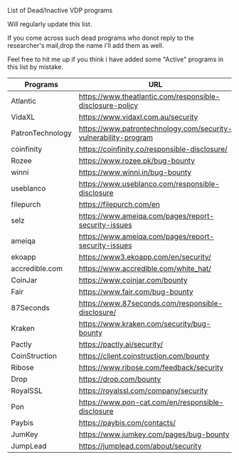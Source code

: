 
List of Dead/Inactive VDP programs 


Will regularly update this list.

If you come across such dead programs who donot reply to the researcher's mail,drop the name i'll add them as well.

Feel free to hit me up if you think i have added some "Active" programs in this list by mistake.

| Programs| URL |
| --- | --- |
|Atlantic| https://www.theatlantic.com/responsible-disclosure-policy |
|VidaXL | https://www.vidaxl.com.au/security|
|PatronTechnology|https://www.patrontechnology.com/security-vulnerability-program|
|coinfinity|https://coinfinity.co/responsible-disclosure/|
|Rozee|https://www.rozee.pk/bug-bounty|
|winni|https://www.winni.in/bug-bounty|
|useblanco|https://www.useblanco.com/responsible-disclosure|
|filepurch|https://filepurch.com/en|
|selz|https://www.ameiqa.com/pages/report-security-issues|
|ameiqa|https://www.ameiqa.com/pages/report-security-issues|
|ekoapp|https://www3.ekoapp.com/en/security/ |
|accredible.com|https://www.accredible.com/white_hat/|
|CoinJar|https://www.coinjar.com/bounty|
|Fair|https://www.fair.com/bug-bounty|
|87Seconds|https://www.87seconds.com/responsible-disclosure/|
|Kraken|https://www.kraken.com/security/bug-bounty |
|Pactly|https://pactly.ai/security/ |
|CoinStruction|https://client.coinstruction.com/bounty |
|Ribose|https://www.ribose.com/feedback/security |
|Drop|https://drop.com/bounty |
|RoyalSSL|https://royalssl.com/company/security |
|Pon|https://www.pon-cat.com/en/responsible-disclosure |
|Paybis|https://paybis.com/contacts/ |
|JumKey|https://www.jumkey.com/pages/bug-bounty |
|JumpLead |https://jumplead.com/about/security|
